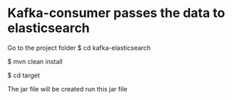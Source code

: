 # Kafka-consumer passes the data to elasticsearch

Go to the project folder
$ cd kafka-elasticsearch

$ mvn clean install

$ cd target

The jar file will be created 
run this jar file
